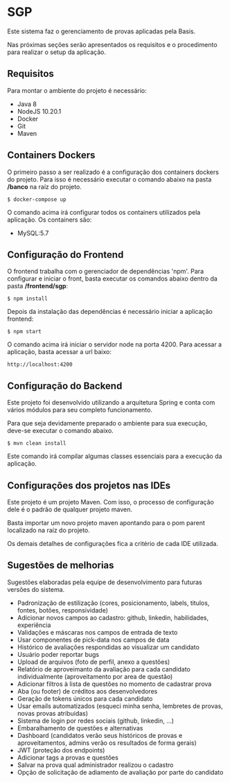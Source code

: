 # SGP

Este sistema faz o gerenciamento de provas aplicadas pela Basis.

Nas próximas seções serão apresentados os requisitos e o procedimento para realizar o setup da aplicação.


## Requisitos

Para montar o ambiente do projeto é necessário:

* Java 8
* NodeJS 10.20.1
* Docker
* Git
* Maven


## Containers Dockers 

O primeiro passo a ser realizado é a configuração dos containers dockers do projeto.
Para isso é necessário executar o comando abaixo na pasta **/banco** na raíz do projeto.

    $ docker-compose up

O comando acima irá configurar todos os containers utilizados pela aplicação. Os containers são:

* MySQL:5.7


## Configuração do Frontend

O frontend trabalha com o gerenciador de dependências 'npm'. Para configurar e iniciar o front, basta executar os comandos abaixo dentro da pasta **/frontend/sgp**:

    $ npm install

Depois da instalação das dependências é necessário iniciar a aplicação frontend:

    $ npm start

O comando acima irá iniciar o servidor node na porta 4200. Para acessar a aplicação, basta acessar a url baixo:

    http://localhost:4200


## Configuração do Backend

Este projeto foi desenvolvido utilizando a arquitetura Spring e conta com vários módulos para seu completo funcionamento.

Para que seja devidamente preparado o ambiente para sua execução, deve-se executar o comando abaixo.

    $ mvn clean install

Este comando irá compilar algumas classes essenciais para a execução da aplicação.


## Configurações dos projetos nas IDEs

Este projeto é um projeto Maven. Com isso, o processo de configuração dele é o padrão de qualquer projeto maven.

Basta importar um novo projeto maven apontando para o pom parent localizado na raíz do projeto.

Os demais detalhes de configurações fica a critério de cada IDE utilizada.



## Sugestões de melhorias

Sugestões elaboradas pela equipe de desenvolvimento para futuras versões do sistema.

* Padronização de estilização (cores, posicionamento, labels, titulos, fontes, botões, responsividade)
* Adicionar novos campos ao cadastro: github, linkedin, habilidades, experiência
* Validações e máscaras nos campos de entrada de texto
* Usar componentes de pick-data nos campos de data
* Histórico de avaliações respondidas ao visualizar um candidato
* Usuário poder reportar bugs
* Upload de arquivos (foto de perfil, anexo a questões)
* Relatório de aproveimanto da avaliação para cada candidato individualmente (aproveitamento por area de questão)
* Adicionar filtros à lista de questões no momento de cadastrar prova
* Aba (ou footer) de créditos aos desenvolvedores
* Geração de tokens únicos para cada candidato
* Usar emails automatizados (esqueci minha senha, lembretes de provas, novas provas atribuidas)
* Sistema de login por redes sociais (github, linkedin, ...)
* Embaralhamento de questões e alternativas
* Dashboard (candidatos verão seus históricos de provas e aproveitamentos, admins verão os resultados de forma gerais)
* JWT (proteção dos endpoints)
* Adicionar tags a provas e questões
* Salvar na prova qual administrador realizou o cadastro
* Opção de solicitação de adiamento de avaliação por parte do candidato
